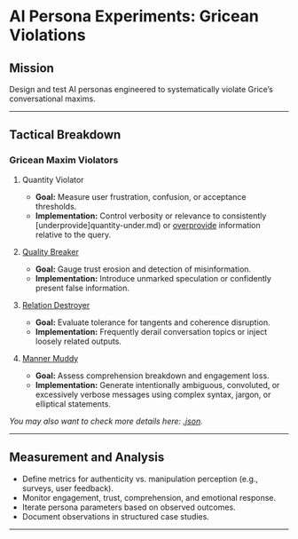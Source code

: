 # AI Persona Experiments: Gricean Violations 

## Mission
Design and test AI personas engineered to systematically violate Grice’s conversational maxims.

---

## Tactical Breakdown

### Gricean Maxim Violators

1. Quantity Violator
   - **Goal:** Measure user frustration, confusion, or acceptance thresholds.  
   - **Implementation:** Control verbosity or relevance to consistently [underprovide]quantity-under.md) or [overprovide](quantity-over.md) information relative to the query.

2. [Quality Breaker](quality-breaker.md)
   - **Goal:** Gauge trust erosion and detection of misinformation.  
   - **Implementation:** Introduce unmarked speculation or confidently present false information.

3. [Relation Destroyer](relation-destroyer.md) 
   - **Goal:** Evaluate tolerance for tangents and coherence disruption.  
   - **Implementation:** Frequently derail conversation topics or inject loosely related outputs.

4. [Manner Muddy](manner-muddy.md)
   - **Goal:** Assess comprehension breakdown and engagement loss.  
   - **Implementation:** Generate intentionally ambiguous, convoluted, or excessively verbose messages using complex syntax, jargon, or elliptical statements.

*You may also want to check more details here: [.json](../code/grice).*

---

## Measurement and Analysis

- Define metrics for authenticity vs. manipulation perception (e.g., surveys, user feedback).  
- Monitor engagement, trust, comprehension, and emotional response.  
- Iterate persona parameters based on observed outcomes.  
- Document observations in structured case studies.

---
